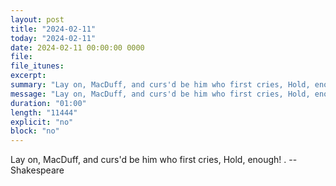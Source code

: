 ```yaml
---
layout: post
title: "2024-02-11"
today: "2024-02-11"
date: 2024-02-11 00:00:00 0000
file:
file_itunes:
excerpt:
summary: "Lay on, MacDuff, and curs'd be him who first cries, Hold, enough! . -- Shakespeare"
message: "Lay on, MacDuff, and curs'd be him who first cries, Hold, enough! . -- Shakespeare"
duration: "01:00"
length: "11444"
explicit: "no"
block: "no"
---
```

Lay on, MacDuff, and curs'd be him who first cries, Hold, enough! . -- Shakespeare

